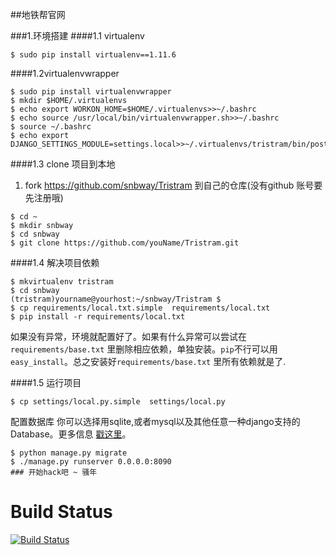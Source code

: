 ##地铁帮官网

###1.环境搭建
####1.1 virtualenv
```
$ sudo pip install virtualenv==1.11.6
```

####1.2virtualenvwrapper
```
$ sudo pip install virtualenvwrapper
$ mkdir $HOME/.virtualenvs
$ echo export WORKON_HOME=$HOME/.virtualenvs>>~/.bashrc
$ echo source /usr/local/bin/virtualenvwrapper.sh>>~/.bashrc
$ source ~/.bashrc
$ echo export DJANGO_SETTINGS_MODULE=settings.local>>~/.virtualenvs/tristram/bin/postactivate 
```

####1.3 clone 项目到本地
 1. fork https://github.com/snbway/Tristram 到自己的仓库(没有github 账号要先注册哦)
 ```
 $ cd ~
 $ mkdir snbway
 $ cd snbway
 $ git clone https://github.com/youName/Tristram.git
 ```

####1.4 解决项目依赖
 ```
 $ mkvirtualenv tristram
 $ cd snbway
 (tristram)yourname@yourhost:~/snbway/Tristram $
 $ cp requirements/local.txt.simple  requirements/local.txt
 $ pip install -r requirements/local.txt
 ```
 如果没有异常，环境就配置好了。如果有什么异常可以尝试在`requirements/base.txt` 里删除相应依赖，单独安装。`pip`不行可以用`easy_install`。总之安装好`requirements/base.txt` 里所有依赖就是了.

####1.5 运行项目
 ```
 $ cp settings/local.py.simple  settings/local.py
 ```
 配置数据库
 你可以选择用sqlite,或者mysql以及其他任意一种django支持的Database。更多信息 [戳这里][1]。

 ```
 $ python manage.py migrate
 $ ./manage.py runserver 0.0.0.0:8090
### 开始hack吧 ~ 骚年
 ```
 # Build Status
 
 [![Build Status](https://travis-ci.org/quxiaolong1504/Tristram.svg?branch=master)](https://travis-ci.org/quxiaolong1504/Tristram)

 [1]: https://docs.djangoproject.com/en/1.8/ref/settings/#databases

